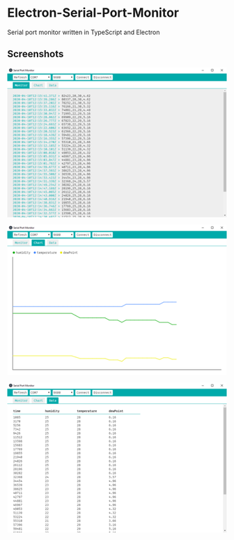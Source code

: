 # Electron-Serial-Port-Monitor
Serial port monitor written in TypeScript and Electron

## Screenshots

![Monitor](/screenshots/monitor.png)

![Chart](/screenshots/chart.png)

![Table](/screenshots/table.png)
